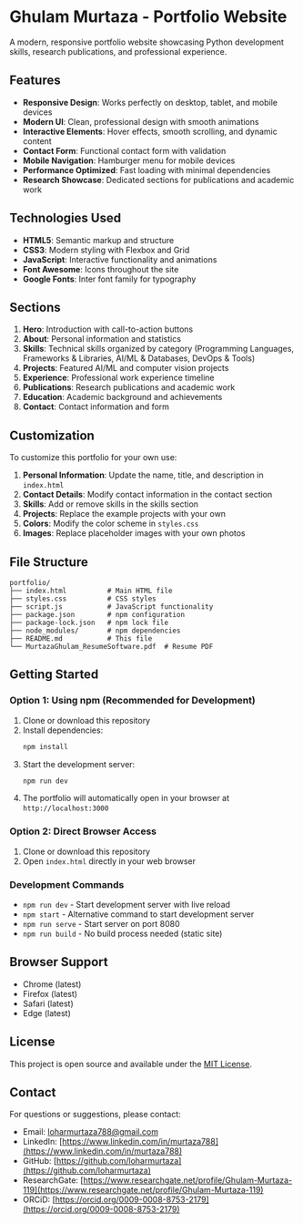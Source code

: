 # Ghulam Murtaza - Portfolio Website

A modern, responsive portfolio website showcasing Python development skills, research publications, and professional experience.

## Features

- **Responsive Design**: Works perfectly on desktop, tablet, and mobile devices
- **Modern UI**: Clean, professional design with smooth animations
- **Interactive Elements**: Hover effects, smooth scrolling, and dynamic content
- **Contact Form**: Functional contact form with validation
- **Mobile Navigation**: Hamburger menu for mobile devices
- **Performance Optimized**: Fast loading with minimal dependencies
- **Research Showcase**: Dedicated sections for publications and academic work

## Technologies Used

- **HTML5**: Semantic markup and structure
- **CSS3**: Modern styling with Flexbox and Grid
- **JavaScript**: Interactive functionality and animations
- **Font Awesome**: Icons throughout the site
- **Google Fonts**: Inter font family for typography

## Sections

1. **Hero**: Introduction with call-to-action buttons
2. **About**: Personal information and statistics
3. **Skills**: Technical skills organized by category (Programming Languages, Frameworks & Libraries, AI/ML & Databases, DevOps & Tools)
4. **Projects**: Featured AI/ML and computer vision projects
5. **Experience**: Professional work experience timeline
6. **Publications**: Research publications and academic work
7. **Education**: Academic background and achievements
8. **Contact**: Contact information and form

## Customization

To customize this portfolio for your own use:

1. **Personal Information**: Update the name, title, and description in `index.html`
2. **Contact Details**: Modify contact information in the contact section
3. **Skills**: Add or remove skills in the skills section
4. **Projects**: Replace the example projects with your own
5. **Colors**: Modify the color scheme in `styles.css`
6. **Images**: Replace placeholder images with your own photos

## File Structure

```
portfolio/
├── index.html          # Main HTML file
├── styles.css          # CSS styles
├── script.js           # JavaScript functionality
├── package.json        # npm configuration
├── package-lock.json   # npm lock file
├── node_modules/       # npm dependencies
├── README.md           # This file
└── MurtazaGhulam_ResumeSoftware.pdf  # Resume PDF
```

## Getting Started

### Option 1: Using npm (Recommended for Development)

1. Clone or download this repository
2. Install dependencies:
   ```bash
   npm install
   ```
3. Start the development server:
   ```bash
   npm run dev
   ```
4. The portfolio will automatically open in your browser at `http://localhost:3000`

### Option 2: Direct Browser Access

1. Clone or download this repository
2. Open `index.html` directly in your web browser

### Development Commands

- `npm run dev` - Start development server with live reload
- `npm start` - Alternative command to start development server
- `npm run serve` - Start server on port 8080
- `npm run build` - No build process needed (static site)

## Browser Support

- Chrome (latest)
- Firefox (latest)
- Safari (latest)
- Edge (latest)

## License

This project is open source and available under the [MIT License](LICENSE).

## Contact

For questions or suggestions, please contact:
- Email: loharmurtaza788@gmail.com
- LinkedIn: [https://www.linkedin.com/in/murtaza788](https://www.linkedin.com/in/murtaza788)
- GitHub: [https://github.com/loharmurtaza](https://github.com/loharmurtaza)
- ResearchGate: [https://www.researchgate.net/profile/Ghulam-Murtaza-119](https://www.researchgate.net/profile/Ghulam-Murtaza-119)
- ORCiD: [https://orcid.org/0009-0008-8753-2179](https://orcid.org/0009-0008-8753-2179)
